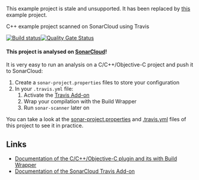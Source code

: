 This example project is stale and unsupported. It has been replaced by [this](https://github.com/sonarsource-cfamily-examples) example project.

 C++ example project scanned on SonarCloud using Travis

[![Build status](https://travis-ci.org/SonarSource/sonarcloud_example_cpp-automake-linux-travis.svg?branch=master)](https://travis-ci.org/SonarSource/sonarcloud_example_cpp-automake-linux-travis)[![Quality Gate Status](https://sonarcloud.io/api/project_badges/measure?project=sonarcloud_example_cpp-automake-linux-travis&metric=alert_status)](https://sonarcloud.io/dashboard?id=sonarcloud_example_cpp-automake-linux-travis)

#### This project is analysed on [SonarCloud](https://sonarcloud.io)!

It is very easy to run an analysis on a C/C++/Objective-C project and push it to SonarCloud:

1. Create a `sonar-project.properties` files to store your configuration
2. In your `.travis.yml` file:
   1. Activate the [Travis Add-on](https://docs.travis-ci.com/user/sonarcloud/)
   2. Wrap your compilation with the Build Wrapper
   3. Run `sonar-scanner` later on

You can take a look at the
[sonar-project.properties](https://github.com/SonarSource/sonarcloud_example_cpp-automake-linux-travis/blob/master/sonar-project.properties)
and
[.travis.yml](https://github.com/SonarSource/sonarcloud_example_cpp-automake-linux-travis/blob/master/.travis.yml)
files of this project to see it in practice.

## Links

- [Documentation of the C/C++/Objective-C plugin and its with Build Wrapper](http://docs.sonarqube.org/x/pwAv)
- [Documentation of the SonarCloud Travis Add-on](https://docs.travis-ci.com/user/sonarcloud/)
